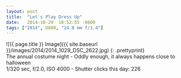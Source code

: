 ```yaml
---
layout: post
title:  "Let`s Play Dress Up"
date:   2014-10-29  18:52:55 -0600
tags: ["2014", D800, "24.0 mm f/1.4"]
---
```

![{{ page.title }} Image]({{ site.baseurl }}/images/2014/2014_1029_DSC_2622.jpg)
{: .prettyprint}  
The annual costume night - Oddly enough, it always happens close to halloween  
1/320 sec, f/2.0, ISO 4000 - Shutter clicks this day: 226